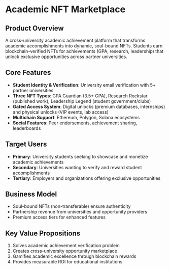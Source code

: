 # Academic NFT Marketplace

## Product Overview
A cross-university academic achievement platform that transforms academic accomplishments into dynamic, soul-bound NFTs. Students earn blockchain-verified NFTs for achievements (GPA, research, leadership) that unlock exclusive opportunities across partner universities.

## Core Features
- **Student Identity & Verification**: University email verification with 5+ partner universities
- **Three NFT Types**: GPA Guardian (3.5+ GPA), Research Rockstar (published work), Leadership Legend (student government/clubs)
- **Gated Access System**: Digital unlocks (premium databases, internships) and physical unlocks (VIP events, lab access)
- **Multichain Support**: Ethereum, Polygon, Solana ecosystems
- **Social Features**: Peer endorsements, achievement sharing, leaderboards

## Target Users
- **Primary**: University students seeking to showcase and monetize academic achievements
- **Secondary**: Universities wanting to verify and reward student accomplishments
- **Tertiary**: Employers and organizations offering exclusive opportunities

## Business Model
- Soul-bound NFTs (non-transferable) ensure authenticity
- Partnership revenue from universities and opportunity providers
- Premium access tiers for enhanced features

## Key Value Propositions
1. Solves academic achievement verification problem
2. Creates cross-university opportunity marketplace
3. Gamifies academic excellence through blockchain rewards
4. Provides measurable ROI for educational institutions